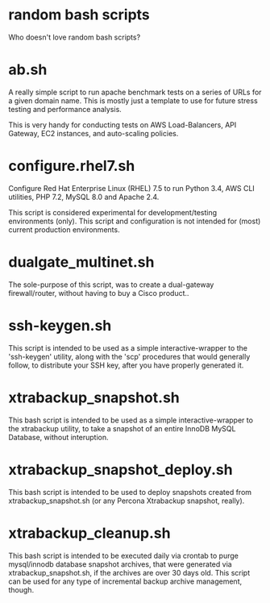 random bash scripts
===
Who doesn't love random bash scripts?

ab.sh
=
A really simple script to run apache benchmark tests on a series of URLs for a given domain name. This is mostly just a template to use for future stress testing and performance analysis. 

This is very handy for conducting tests on AWS Load-Balancers, API Gateway, EC2 instances, and auto-scaling policies. 

configure.rhel7.sh
=
Configure Red Hat Enterprise Linux (RHEL) 7.5 to run Python 3.4, AWS CLI utilities, PHP 7.2, MySQL 8.0 and Apache 2.4. 

This script is considered experimental for development/testing environments (only). This script and configuration is not intended for (most) current production environments.

dualgate_multinet.sh
=
The sole-purpose of this script, was to create a dual-gateway firewall/router, without having to buy a Cisco product..

ssh-keygen.sh
=
This script is intended to be used as a simple interactive-wrapper to the 'ssh-keygen' utility, along with the 'scp' procedures that would generally follow, to distribute your SSH key, after you have properly generated it.

xtrabackup_snapshot.sh
=
This bash script is intended to be used as a simple interactive-wrapper to the xtrabackup utility, to take a snapshot of an entire InnoDB MySQL Database, without interuption.

xtrabackup_snapshot_deploy.sh
=
This bash script is intended to be used to deploy snapshots created from xtrabackup_snapshot.sh (or any Percona Xtrabackup snapshot, really).

xtrabackup_cleanup.sh
=
This bash script is intended to be executed daily via crontab to purge mysql/innodb database snapshot archives, that were generated via xtrabackup_snapshot.sh, if the archives are over 30 days old. This script can be used for any type of incremental backup archive management, though. 
